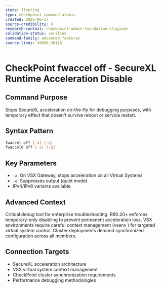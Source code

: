 ```yaml
---
state: fleeting
type: checkpoint-command-atomic
created: 2025-06-17
source-credibility: 9
research-context: checkpoint-admin-foundation-cliguide
validation-status: verified
command-family: advanced-features
source-lines: 30088-30116
---
```


# CheckPoint fwaccel off - SecureXL Runtime Acceleration Disable

## Command Purpose
Stops SecureXL acceleration on-the-fly for debugging purposes, with temporary effect that doesn't survive reboot or service restart.

## Syntax Pattern
```bash
fwaccel off [-a] [-q]
fwaccel6 off [-a] [-q]
```

## Key Parameters
- `-a`: On VSX Gateway, stops acceleration on all Virtual Systems
- `-q`: Suppresses output (quiet mode)
- IPv4/IPv6 variants available

## Advanced Context
Critical debug tool for enterprise troubleshooting. R80.20+ enforces temporary-only disabling to prevent permanent acceleration loss. VSX environments require careful context management (vsenv <VSID>) for targeted virtual system control. Cluster deployments demand synchronized configuration across all members.

## Connection Targets
- SecureXL acceleration architecture
- VSX virtual system context management
- CheckPoint cluster synchronization requirements
- Performance debugging methodologies